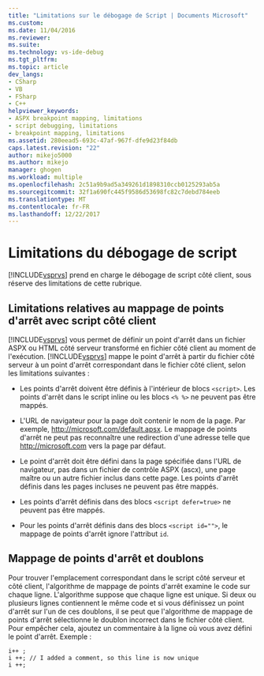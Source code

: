 ```yaml
---
title: "Limitations sur le débogage de Script | Documents Microsoft"
ms.custom: 
ms.date: 11/04/2016
ms.reviewer: 
ms.suite: 
ms.technology: vs-ide-debug
ms.tgt_pltfrm: 
ms.topic: article
dev_langs:
- CSharp
- VB
- FSharp
- C++
helpviewer_keywords:
- ASPX breakpoint mapping, limitations
- script debugging, limitations
- breakpoint mapping, limitations
ms.assetid: 280eead5-693c-47af-967f-dfe9d23f84db
caps.latest.revision: "22"
author: mikejo5000
ms.author: mikejo
manager: ghogen
ms.workload: multiple
ms.openlocfilehash: 2c51a9b9ad5a349261d1898310ccb0125293ab5a
ms.sourcegitcommit: 32f1a690fc445f9586d53698fc82c7debd784eeb
ms.translationtype: MT
ms.contentlocale: fr-FR
ms.lasthandoff: 12/22/2017
---
```

# <a name="limitations-on-script-debugging"></a>Limitations du débogage de script
[!INCLUDE[vsprvs](../code-quality/includes/vsprvs_md.md)] prend en charge le débogage de script côté client, sous réserve des limitations de cette rubrique.  
  
## <a name="limitations-on-breakpoint-mapping-with-client-side-script"></a>Limitations relatives au mappage de points d'arrêt avec script côté client  
 [!INCLUDE[vsprvs](../code-quality/includes/vsprvs_md.md)] vous permet de définir un point d'arrêt dans un fichier ASPX ou HTML côté serveur transformé en fichier côté client au moment de l'exécution. [!INCLUDE[vsprvs](../code-quality/includes/vsprvs_md.md)] mappe le point d'arrêt à partir du fichier côté serveur à un point d'arrêt correspondant dans le fichier côté client, selon les limitations suivantes :  
  
-   Les points d'arrêt doivent être définis à l'intérieur de blocs `<script>`. Les points d'arrêt dans le script inline ou les blocs `<% %>` ne peuvent pas être mappés.  
  
-   L'URL de navigateur pour la page doit contenir le nom de la page. Par exemple, http://microsoft.com/default.apsx. Le mappage de points d'arrêt ne peut pas reconnaître une redirection d'une adresse telle que http://microsoft.com vers la page par défaut.  
  
-   Le point d'arrêt doit être défini dans la page spécifiée dans l'URL de navigateur, pas dans un fichier de contrôle ASPX (ascx), une page maître ou un autre fichier inclus dans cette page. Les points d'arrêt définis dans les pages incluses ne peuvent pas être mappés.  
  
-   Les points d'arrêt définis dans des blocs `<script defer=true>` ne peuvent pas être mappés.  
  
-   Pour les points d'arrêt définis dans des blocs `<script id="">`, le mappage de points d'arrêt ignore l'attribut `id`.  
  
## <a name="breakpoint-mapping-and-duplicate-lines"></a>Mappage de points d'arrêt et doublons  
 Pour trouver l'emplacement correspondant dans le script côté serveur et côté client, l'algorithme de mappage de points d'arrêt examine le code sur chaque ligne. L'algorithme suppose que chaque ligne est unique. Si deux ou plusieurs lignes contiennent le même code et si vous définissez un point d'arrêt sur l'un de ces doublons, il se peut que l'algorithme de mappage de points d'arrêt sélectionne le doublon incorrect dans le fichier côté client. Pour empêcher cela, ajoutez un commentaire à la ligne où vous avez défini le point d'arrêt. Exemple :  
  
```  
i++ ;  
i ++; // I added a comment, so this line is now unique  
i ++;  
```